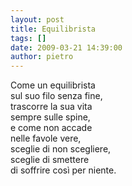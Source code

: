 ```yaml
---
layout: post
title: Equilibrista
tags: []
date: 2009-03-21 14:39:00
author: pietro
---
```

Come un equilibrista<br/>sul suo filo senza fine,<br/>trascorre la sua vita<br/>sempre sulle spine,<br/>e come non accade<br/>nelle favole vere,<br/>sceglie di non scegliere,<br/>sceglie di smettere<br/>di soffrire così per niente.
